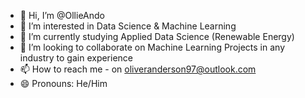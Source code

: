 - 👋 Hi, I’m @OllieAndo
- 👀 I’m interested in Data Science & Machine Learning
- 🌱 I’m currently studying Applied Data Science (Renewable Energy)
- 💞️ I’m looking to collaborate on Machine Learning Projects in any industry to gain experience
- 📫 How to reach me - on oliveranderson97@outlook.com
- 😄 Pronouns: He/Him

<!---
OllieAndo/OllieAndo is a ✨ special ✨ repository because its `README.md` (this file) appears on your GitHub profile.
You can click the Preview link to take a look at your changes.
--->
